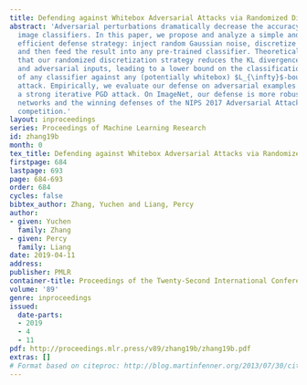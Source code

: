 ```yaml
---
title: Defending against Whitebox Adversarial Attacks via Randomized Discretization
abstract: 'Adversarial perturbations dramatically decrease the accuracy of state-of-the-art
  image classifiers. In this paper, we propose and analyze a simple and computationally
  efficient defense strategy: inject random Gaussian noise, discretize each pixel,
  and then feed the result into any pre-trained classifier. Theoretically, we show
  that our randomized discretization strategy reduces the KL divergence between original
  and adversarial inputs, leading to a lower bound on the classification accuracy
  of any classifier against any (potentially whitebox) $L_{\infty}$-bounded adversarial
  attack. Empirically, we evaluate our defense on adversarial examples generated by
  a strong iterative PGD attack. On ImageNet, our defense is more robust than adversarially-trained
  networks and the winning defenses of the NIPS 2017 Adversarial Attacks & Defenses
  competition.'
layout: inproceedings
series: Proceedings of Machine Learning Research
id: zhang19b
month: 0
tex_title: Defending against Whitebox Adversarial Attacks via Randomized Discretization
firstpage: 684
lastpage: 693
page: 684-693
order: 684
cycles: false
bibtex_author: Zhang, Yuchen and Liang, Percy
author:
- given: Yuchen
  family: Zhang
- given: Percy
  family: Liang
date: 2019-04-11
address: 
publisher: PMLR
container-title: Proceedings of the Twenty-Second International Conference on Artificial Intelligence and Statistics
volume: '89'
genre: inproceedings
issued:
  date-parts:
  - 2019
  - 4
  - 11
pdf: http://proceedings.mlr.press/v89/zhang19b/zhang19b.pdf
extras: []
# Format based on citeproc: http://blog.martinfenner.org/2013/07/30/citeproc-yaml-for-bibliographies/
---
```

